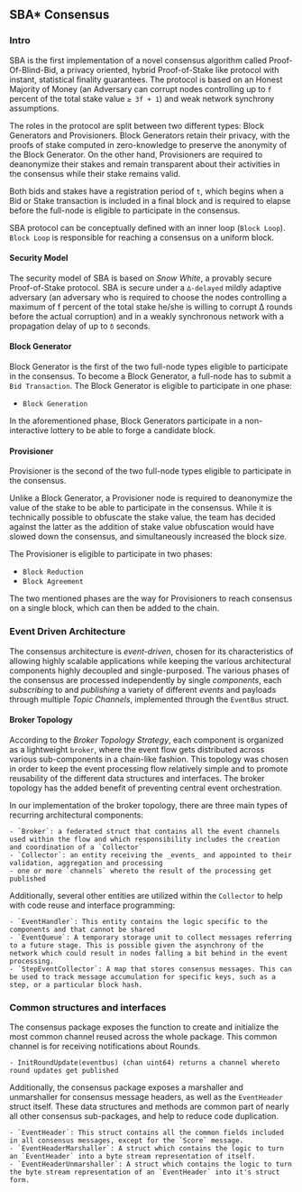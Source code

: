 ## SBA\* Consensus

### Intro

SBA is the first implementation of a novel consensus algorithm called Proof-Of-Blind-Bid, a privacy oriented, hybrid Proof-of-Stake like protocol with instant, statistical finality guarantees. The protocol is based on an Honest Majority of Money (an Adversary can corrupt nodes controlling up to `f` percent of the total stake value `≥ 3f + 1`) and weak network synchrony assumptions.

The roles in the protocol are split between two different types: Block Generators and Provisioners. Block Generators retain their privacy, with the proofs of stake computed in zero-knowledge to preserve the anonymity of the Block Generator. On the other hand, Provisioners are required to deanonymize their stakes and remain transparent about their activities in the consensus while their stake remains valid.

Both bids and stakes have a registration period of `t`, which begins when a Bid or Stake transaction is included in a final block and is required to elapse before the full-node is eligible to participate in the consensus.

SBA protocol can be conceptually defined with an inner loop (`Block Loop`). `Block Loop` is responsible for reaching a consensus on a uniform block.

#### Security Model

The security model of SBA is based on _Snow White_, a provably secure Proof-of-Stake protocol. SBA is secure under a `∆-delayed` mildly adaptive adversary (an adversary who is required to choose the nodes controlling a maximum of f percent of the total stake he/she is willing to corrupt ∆ rounds before the actual corruption) and in a weakly synchronous network with a propagation delay of up to `δ` seconds.

#### Block Generator

Block Generator is the first of the two full-node types eligible to participate in the consensus. To become a Block Generator, a full-node has to submit a `Bid Transaction`.
The Block Generator is eligible to participate in one phase:

- `Block Generation`

In the aforementioned phase, Block Generators participate in a non-interactive lottery to be able to forge a candidate block.

#### Provisioner

Provisioner is the second of the two full-node types eligible to participate in the consensus.

Unlike a Block Generator, a Provisioner node is required to deanonymize the value of the stake to be able to participate in the consensus. While it is technically possible to obfuscate the stake value, the team has decided against the latter as the addition of stake value obfuscation would have slowed down the consensus, and simultaneously increased the block size.

The Provisioner is eligible to participate in two phases:

- `Block Reduction`
- `Block Agreement`

The two mentioned phases are the way for Provisioners to reach consensus on a single block, which can then be added to the chain.

### Event Driven Architecture

The consensus architecture is _event-driven_, chosen for its characteristics of allowing highly scalable applications while keeping the various architectural components highly decoupled and single-purposed. The various phases of the consensus are processed independently by single _components_, each _subscribing_ to and _publishing_ a variety of different _events_ and payloads through multiple _Topic Channels_, implemented through the `EventBus` struct.

#### Broker Topology

According to the _Broker Topology Strategy_, each component is organized as a lightweight `broker`, where the event flow gets distributed across various sub-components in a chain-like fashion. This topology was chosen in order to keep the event processing flow relatively simple and to promote reusability of the different data structures and interfaces. The broker topology has the added benefit of preventing central event orchestration.

In our implementation of the broker topology, there are three main types of recurring architectural components:

    - `Broker`: a federated struct that contains all the event channels used within the flow and which responsibility includes the creation and coordination of a `Collector`
    - `Collector`: an entity receiving the _events_ and appointed to their validation, aggregation and processing
    - one or more `channels` whereto the result of the processing get published

Additionally, several other entities are utilized within the `Collector` to help with code reuse and interface programming:

    - `EventHandler`: This entity contains the logic specific to the components and that cannot be shared
    - `EventQueue`: A temporary storage unit to collect messages referring to a future stage. This is possible given the asynchrony of the network which could result in nodes falling a bit behind in the event processing.
    - `StepEventCollector`: A map that stores consensus messages. This can be used to track message accumulation for specific keys, such as a step, or a particular block hash.

### Common structures and interfaces

The consensus package exposes the function to create and initialize the most common channel reused across the whole package. This common channel is for receiving notifications about Rounds.

    - InitRoundUpdate(eventbus) (chan uint64) returns a channel whereto round updates get published

Additionally, the consensus package exposes a marshaller and unmarshaller for consensus message headers, as well as the `EventHeader` struct itself. These data structures and methods are common part of nearly all other consensus sub-packages, and help to reduce code duplication.

    - `EventHeader`: This struct contains all the common fields included in all consensus messages, except for the `Score` message.
    - `EventHeaderMarshaller`: A struct which contains the logic to turn an `EventHeader` into a byte stream representation of itself.
    - `EventHeaderUnmarshaller`: A struct which contains the logic to turn the byte stream representation of an `EventHeader` into it's struct form.
